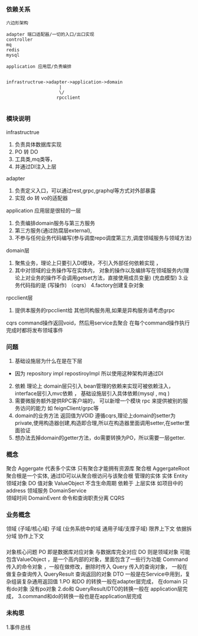 ### 依赖关系
```
六边形架构

adapter 端口适配器/一切的入口/出口实现
controller
mq
redis
mysql

application 应用层/负责编排


infrastructrue->adapter->application->domain
                    |
                    \/
                   rpcclient
                   
```
### 模块说明
infrastructrue 
 1. 负责具体数据库实现 
 2. PO 转 DO 
 3. 工具类,mq类等，
 4. 并通过DI注入上层

adapter 
 1. 负责定义入口，可以通过rest,grpc,graphql等方式对外部暴露
 2. 实现 do 转 vo的适配器

application 应用层是很轻的一层
 1. 负责编排domain服务与第三方服务
 2. 第三方服务(通过防腐层external),
 3. 不参与任何业务代码编写(参与调度repo调度第三方,调度领域服务与领域方法)
 

domain层 
 1. 聚焦业务，理论上只要引入DI模块，不引入外部任何依赖实现 ，
 2. 其中对领域的业务操作写在实体内， 对象的操作以及编排写在领域服务内(理论上对业务的操作不会调用getset方法，直接使用成员变量) (充血模型)
 3.业务代码指的是 (写操作) （cqrs）
 4.factory创建复杂对象

rpcclient层
 1. 提供本服务的rpcclient给 其他同构服务用,如果是异构服务请考虑grpc


cqrs
command操作返回void，然后用service去聚合
在每个command操作执行完成时都将发布领域事件

### 问题
1. 基础设施层为什么在是在下层
 - 因为 repository impl  repostiroyImpl  所以使用这种架构并通过DI
2. 依赖 理论上  domain层只引入 bean管理的依赖来实现可被依赖注入， interface层引入mvc依赖  ， 基础设施层引入具体依赖(mysql , mq )
3. 需要微服务额外提供RPC客户端的， 可以新增一个模块 rpc 来提供被别的服务访问的能力 如 feignClient/grpc等
4. domain的业务方法  返回值为VOID  遵循cqrs,理论上domain的setter为private,使用构造器创建,构造即合理,所以在构造器里面调用setter,在setter里面验证
5. 想办法去掉domain的getter方法，do需要转换为PO，所以需要一层getter.

### 概念
聚合 Aggergate  代表多个实体  只有聚合才能拥有资源库
聚合根 AggergateRoot  聚合根是一个实体, 通过ID可以从聚合根访问与该聚合根 管理的实体 
实体 Entity   领域对象 DO
值对象 ValueObject   不含生命周期 依赖于 上层实体   如项目中的address
领域服务 DomainService  
领域时间 DomainEvent
命令和查询职责分离 CQRS

### 业务概念
领域 (子域/核心域)
子域 (业务系统中的域   通用子域/支撑子域)
限界上下文  依据拆分域
协作上下文

### 
对象核心问题
PO 即是数据库对应对象 与数据库完全对应
DO 则是领域对象 可能包含ValueObject ，是一个高内部的对象，里面包含了一些行为功能
Command 传入的命令对象 ，一般在做修改，删除时传入
Query  传入的查询对象， 一般在做复杂查询传入
QueryResult 查询返回的对象 
DTO 一般是在Service中用到，复杂组装复杂通用返回值
1.PO 和DO 的转换一般在adapter层完成， 在domain 只有do对象 没有po对象
2.do和 QueryResult/DTO的转换一般在 application层完成， 
3.command和do的转换一般也是在application层完成

### 未构思
1.事件总线



